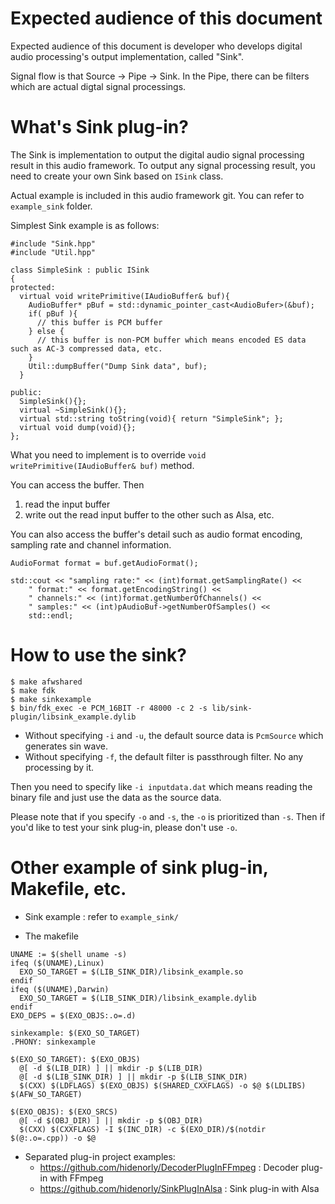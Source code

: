 # Expected audience of this document

Expected audience of this document is developer who develops digital audio processing's output implementation, called "Sink".

Signal flow is that Source -> Pipe -> Sink.
In the Pipe, there can be filters which are actual digtal signal processings.

# What's Sink plug-in?

The Sink is implementation to output the digital audio signal processing result in this audio framework.
To output any signal processing result, you need to create your own Sink based on ```ISink``` class.

Actual example is included in this audio framework git.
You can refer to ```example_sink``` folder.

Simplest Sink example is as follows:

```
#include "Sink.hpp"
#include "Util.hpp"

class SimpleSink : public ISink
{
protected:
  virtual void writePrimitive(IAudioBuffer& buf){
    AudioBuffer* pBuf = std::dynamic_pointer_cast<AudioBufer>(&buf);
    if( pBuf ){
      // this buffer is PCM buffer
    } else {
      // this buffer is non-PCM buffer which means encoded ES data such as AC-3 compressed data, etc.
    }
    Util::dumpBuffer("Dump Sink data", buf);
  }

public:
  SimpleSink(){};
  virtual ~SimpleSink(){};
  virtual std::string toString(void){ return "SimpleSink"; };
  virtual void dump(void){};
};
```

What you need to implement is to override ```void writePrimitive(IAudioBuffer& buf)``` method.

You can access the buffer.
Then

1. read the input buffer
2. write out the read input buffer to the other such as Alsa, etc.

You can also access the buffer's detail such as audio format encoding, sampling rate and channel information.

```
AudioFormat format = buf.getAudioFormat();

std::cout << "sampling rate:" << (int)format.getSamplingRate() <<
	" format:" << format.getEncodingString() <<
	" channels:" << (int)format.getNumberOfChannels() <<
	" samples:" << (int)pAudioBuf->getNumberOfSamples() <<
	std::endl;
```

# How to use the sink?

```
$ make afwshared
$ make fdk
$ make sinkexample
$ bin/fdk_exec -e PCM_16BIT -r 48000 -c 2 -s lib/sink-plugin/libsink_example.dylib
```

* Without specifying ```-i``` and ```-u```, the default source data is ```PcmSource``` which generates sin wave.
* Without specifying ```-f```, the default filter is passthrough filter. No any processing by it.

Then you need to specify like ```-i inputdata.dat``` which means reading the binary file and just use the data as the source data.

Please note that if you specify ```-o``` and ```-s```, the ```-o``` is prioritized than ```-s```.
Then if you'd like to test your sink plug-in, please don't use ```-o```.

# Other example of sink plug-in, Makefile, etc.

* Sink example : refer to ```example_sink/```

* The makefile
```
UNAME := $(shell uname -s)
ifeq ($(UNAME),Linux)
  EXO_SO_TARGET = $(LIB_SINK_DIR)/libsink_example.so
endif
ifeq ($(UNAME),Darwin)
  EXO_SO_TARGET = $(LIB_SINK_DIR)/libsink_example.dylib
endif
EXO_DEPS = $(EXO_OBJS:.o=.d)

sinkexample: $(EXO_SO_TARGET)
.PHONY: sinkexample

$(EXO_SO_TARGET): $(EXO_OBJS)
  @[ -d $(LIB_DIR) ] || mkdir -p $(LIB_DIR)
  @[ -d $(LIB_SINK_DIR) ] || mkdir -p $(LIB_SINK_DIR)
  $(CXX) $(LDFLAGS) $(EXO_OBJS) $(SHARED_CXXFLAGS) -o $@ $(LDLIBS) $(AFW_SO_TARGET)

$(EXO_OBJS): $(EXO_SRCS)
  @[ -d $(OBJ_DIR) ] || mkdir -p $(OBJ_DIR)
  $(CXX) $(CXXFLAGS) -I $(INC_DIR) -c $(EXO_DIR)/$(notdir $(@:.o=.cpp)) -o $@
```

* Separated plug-in project examples:
  * https://github.com/hidenorly/DecoderPlugInFFmpeg : Decoder plug-in with FFmpeg
  * https://github.com/hidenorly/SinkPlugInAlsa : Sink plug-in with Alsa

